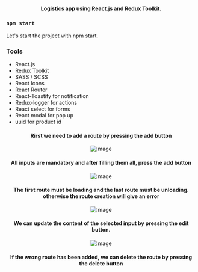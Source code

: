 <div align="center">

#### Logistics app using React.js and Redux Toolkit.

</div>

### `npm start`

Let's start the project with npm start.

### Tools

- React.js
- Redux Toolkit
- SASS / SCSS
- React Icons
- React Router
- React-Toastify for notification
- Redux-logger for actions
- React select for forms
- React modal for pop up
- uuid for product id



<div align="center">
  
 #### Rirst we need to add a route by pressing the add button
 ![image](https://github.com/ffurkan10/Logistics-app/assets/82720725/3b450aa7-3aa9-4910-bf81-7c579a54d377)

#### All inputs are mandatory and after filling them all, press the add button
![image](https://github.com/ffurkan10/Logistics-app/assets/82720725/02f7b92d-4eab-4797-a678-a62e27be0a51)

#### The first route must be loading and the last route must be unloading. otherwise the route creation will give an error
![image](https://github.com/ffurkan10/Logistics-app/assets/82720725/2da930a2-4e0e-47ed-8549-e009db4f7ac6)

#### We can update the content of the selected input by pressing the edit button.
![image](https://github.com/ffurkan10/Logistics-app/assets/82720725/96ab62e6-b88b-40af-869a-d0fec53bd9e4)

#### If the wrong route has been added, we can delete the route by pressing the delete button









  </div>
